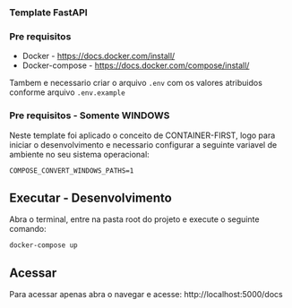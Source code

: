### Template FastAPI

### Pre requisitos

- Docker - https://docs.docker.com/install/
- Docker-compose - https://docs.docker.com/compose/install/

Tambem e necessario criar o arquivo `.env` com os valores atribuidos conforme arquivo `.env.example`

### Pre requisitos - Somente WINDOWS
Neste template foi aplicado o conceito de CONTAINER-FIRST,
logo para iniciar o desenvolvimento e necessario configurar a seguinte variavel de ambiente no seu sistema operacional: 

`COMPOSE_CONVERT_WINDOWS_PATHS=1`


## Executar - Desenvolvimento
Abra o terminal, entre na pasta root do projeto e execute o seguinte comando:

`docker-compose up`

## Acessar
Para acessar apenas abra o navegar e acesse: http://localhost:5000/docs